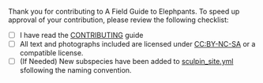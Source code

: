 Thank you for contributing to A Field Guide to Elephpants. To speed up approval
of your contribution, please review the following checklist:

* [ ] I have read the [CONTRIBUTING](https://github.com/philipsharp/afieldguidetoelephpants/blob/master/CONTRIBUTING.md)
      guide
* [ ] All text and photographs included are licensed under [CC:BY-NC-SA](https://creativecommons.org/licenses/by-nc-sa/4.0/)
      or a compatible license.
* [ ] (If Needed) New subspecies have been added to [sculpin_site.yml](https://github.com/philipsharp/afieldguidetoelephpants/blob/master/app/config/sculpin_site.yml)
      sfollowing the naming convention.